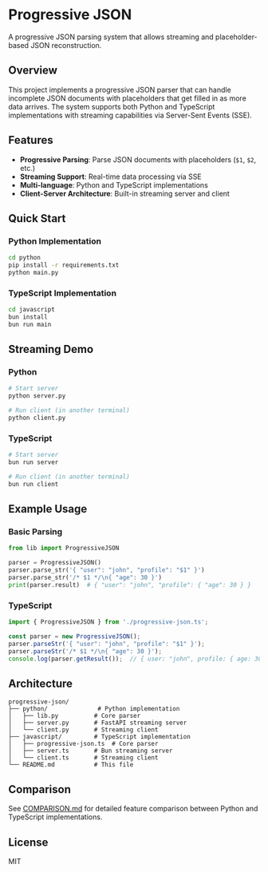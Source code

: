 # Progressive JSON

A progressive JSON parsing system that allows streaming and placeholder-based JSON reconstruction.

## Overview

This project implements a progressive JSON parser that can handle incomplete JSON documents with placeholders that get filled in as more data arrives. The system supports both Python and TypeScript implementations with streaming capabilities via Server-Sent Events (SSE).

## Features

- **Progressive Parsing**: Parse JSON documents with placeholders (`$1`, `$2`, etc.)
- **Streaming Support**: Real-time data processing via SSE
- **Multi-language**: Python and TypeScript implementations
- **Client-Server Architecture**: Built-in streaming server and client

## Quick Start

### Python Implementation

```bash
cd python
pip install -r requirements.txt
python main.py
```

### TypeScript Implementation

```bash
cd javascript
bun install
bun run main
```

## Streaming Demo

### Python
```bash
# Start server
python server.py

# Run client (in another terminal)
python client.py
```

### TypeScript
```bash
# Start server
bun run server

# Run client (in another terminal)
bun run client
```

## Example Usage

### Basic Parsing
```python
from lib import ProgressiveJSON

parser = ProgressiveJSON()
parser.parse_str('{ "user": "john", "profile": "$1" }')
parser.parse_str('/* $1 */\n{ "age": 30 }')
print(parser.result)  # { "user": "john", "profile": { "age": 30 } }
```

### TypeScript
```typescript
import { ProgressiveJSON } from './progressive-json.ts';

const parser = new ProgressiveJSON();
parser.parseStr('{ "user": "john", "profile": "$1" }');
parser.parseStr('/* $1 */\n{ "age": 30 }');
console.log(parser.getResult());  // { user: "john", profile: { age: 30 } }
```

## Architecture

```
progressive-json/
├── python/              # Python implementation
│   ├── lib.py          # Core parser
│   ├── server.py       # FastAPI streaming server
│   └── client.py       # Streaming client
├── javascript/         # TypeScript implementation
│   ├── progressive-json.ts  # Core parser
│   ├── server.ts       # Bun streaming server
│   └── client.ts       # Streaming client
└── README.md           # This file
```

## Comparison

See [COMPARISON.md](COMPARISON.md) for detailed feature comparison between Python and TypeScript implementations.

## License

MIT